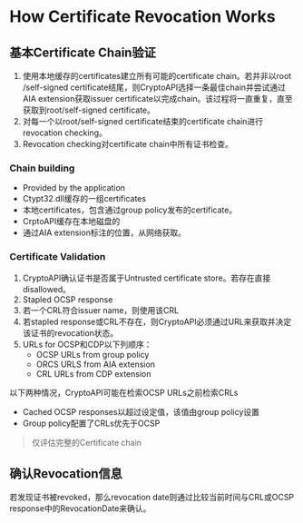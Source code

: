 # How Certificate Revocation Works



## 基本Certificate Chain验证

1. 使用本地缓存的certificates建立所有可能的certificate chain。若并非以root /self-signed certificate结尾，则CryptoAPI选择一条最佳chain并尝试通过AIA extension获取issuer certificate以完成chain。该过程将一直重复，直至获取到root/self-signed certificate。
2. 对每一个以root/self-signed certificate结束的certificate chain进行revocation checking。
3. Revocation checking对certificate chain中所有证书检查。



### Chain building

- Provided by the application
- Ctypt32.dll缓存的一组certificates
- 本地certificates，包含通过group policy发布的certificate。
- CrptoAPI缓存在本地磁盘的
- 通过AIA extension标注的位置，从网络获取。



### Certificate Validation

1. CryptoAPI确认证书是否属于Untrusted certificate store。若存在直接disallowed。
2. Stapled OCSP response
3. 若一个CRL符合issuer name，则使用该CRL
4. 若stapled response或CRL不存在，则CryptoAPI必须通过URL来获取并决定该证书的revocation状态。
5. URLs for OCSP和CDP以下列顺序：
   - OCSP URLs from group policy
   - ORCS URLS from AIA extension
   - CRL URLs from CDP extension



以下两种情况，CryptoAPI可能在检索OCSP URLs之前检索CRLs

- Cached OCSP responses以超过设定值，该值由group policy设置
- Group policy配置了CRLs优先于OCSP

> 仅评估完整的Certificate chain



## 确认Revocation信息

若发现证书被revoked，那么revocation date则通过比较当前时间与CRL或OCSP response中的RevocationDate来确认。



